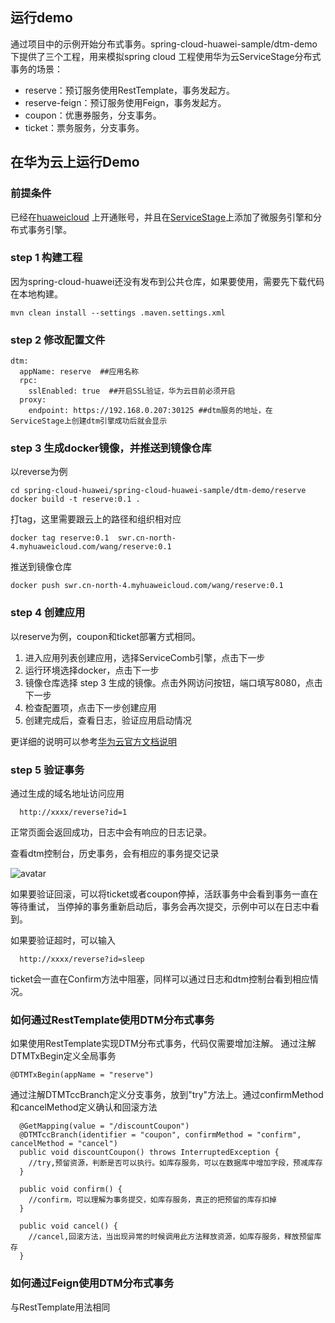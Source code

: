## 运行demo

通过项目中的示例开始分布式事务。spring-cloud-huawei-sample/dtm-demo下提供了三个工程，用来模拟spring cloud 工程使用华为云ServiceStage分布式事务的场景：

* reserve：预订服务使用RestTemplate，事务发起方。
* reserve-feign：预订服务使用Feign，事务发起方。
* coupon：优惠券服务，分支事务。
* ticket：票务服务，分支事务。

## 在华为云上运行Demo

### 前提条件

已经在[huaweicloud](https://www.huaweicloud.com)
上开通账号，并且在[ServiceStage](https://www.huaweicloud.com/product/servicestage.html)上添加了微服务引擎和分布式事务引擎。

### step 1 构建工程

因为spring-cloud-huawei还没有发布到公共仓库，如果要使用，需要先下载代码在本地构建。

    mvn clean install --settings .maven.settings.xml

### step 2 修改配置文件

    dtm:
      appName: reserve  ##应用名称
      rpc:
        sslEnabled: true  ##开启SSL验证，华为云目前必须开启
      proxy:
        endpoint: https://192.168.0.207:30125 ##dtm服务的地址，在ServiceStage上创建dtm引擎成功后就会显示

### step 3 生成docker镜像，并推送到镜像仓库

以reverse为例

    cd spring-cloud-huawei/spring-cloud-huawei-sample/dtm-demo/reserve
    docker build -t reserve:0.1 .

打tag，这里需要跟云上的路径和组织相对应

    docker tag reserve:0.1  swr.cn-north-4.myhuaweicloud.com/wang/reserve:0.1

推送到镜像仓库

    docker push swr.cn-north-4.myhuaweicloud.com/wang/reserve:0.1

### step 4 创建应用

以reserve为例，coupon和ticket部署方式相同。

1. 进入应用列表创建应用，选择ServiceComb引擎，点击下一步
2. 运行环境选择docker，点击下一步
3. 镜像仓库选择 step 3 生成的镜像。点击外网访问按钮，端口填写8080，点击下一步
4. 检查配置项，点击下一步创建应用
5. 创建完成后，查看日志，验证应用启动情况

更详细的说明可以参考[华为云官方文档说明](https://support.huaweicloud.com/usermanual-servicestage/servicestage_user_0115.html)

### step 5 验证事务

通过生成的域名地址访问应用

      http://xxxx/reverse?id=1

正常页面会返回成功，日志中会有响应的日志记录。

查看dtm控制台，历史事务，会有相应的事务提交记录

![avatar](./imgs/dtm_history.png)

如果要验证回滚，可以将ticket或者coupon停掉，活跃事务中会看到事务一直在等待重试， 当停掉的事务重新启动后，事务会再次提交，示例中可以在日志中看到。

如果要验证超时，可以输入

      http://xxxx/reverse?id=sleep

ticket会一直在Confirm方法中阻塞，同样可以通过日志和dtm控制台看到相应情况。

### 如何通过RestTemplate使用DTM分布式事务

如果使用RestTemplate实现DTM分布式事务，代码仅需要增加注解。 通过注解DTMTxBegin定义全局事务

    @DTMTxBegin(appName = "reserve")

通过注解DTMTccBranch定义分支事务，放到"try"方法上。通过confirmMethod和cancelMethod定义确认和回滚方法

      @GetMapping(value = "/discountCoupon")
      @DTMTccBranch(identifier = "coupon", confirmMethod = "confirm", cancelMethod = "cancel")
      public void discountCoupon() throws InterruptedException {
        //try,预留资源，判断是否可以执行。如库存服务，可以在数据库中增加字段，预减库存
      }
    
      public void confirm() {
        //confirm，可以理解为事务提交，如库存服务，真正的把预留的库存扣掉
      }
    
      public void cancel() {
        //cancel,回滚方法，当出现异常的时候调用此方法释放资源，如库存服务，释放预留库存
      }

### 如何通过Feign使用DTM分布式事务

与RestTemplate用法相同